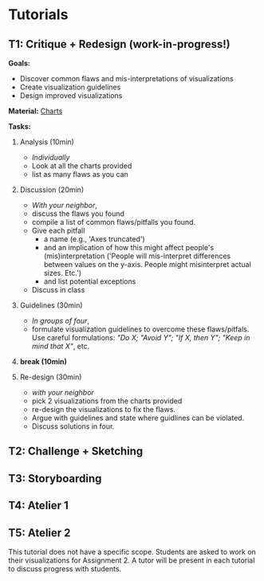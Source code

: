 # Tutorials

## T1: Critique + Redesign (work-in-progress!)

__Goals:__
* Discover common flaws and mis-interpretations of visualizations
* Create visualization guidelines
* Design improved visualizations

__Material:__ [Charts](junkcharts.md)

__Tasks:__

1. Analysis (10min)
   * _Individually_
   * Look at all the charts provided
   * list as many flaws as you can
2. Discussion (20min)
   * _With your neighbor_, 
   * discuss the flaws you found 
   * compile a list of common flaws/pitfalls you found. 
   * Give each pitfall 
      * a name (e.g., 'Axes truncated') 
      * and an implication of how this might affect people's (mis)interpretation ('People will mis-interpret differences between values on the y-axis. People might misinterpret actual sizes. Etc.')
      * and list potential exceptions
   * Discuss in class
3. Guidelines (30min)
   * _In groups of four_,
   * formulate visualization guidelines to overcome these flaws/pitfals. Use careful formulations: _"Do X; "Avoid Y"; "If X, then Y"; "Keep in mind that X"_, etc.

4. __break (10min)__

5. Re-design (30min)
   * _with your neighbor_
   * pick 2 visualizations from the charts provided
   * re-design the visualizations to fix the flaws. 
   * Argue with guidelines and state where guidlines can be violated.
   * Discuss solutions in four.




## T2: Challenge + Sketching




## T3: Storyboarding


## T4: Atelier 1


## T5: Atelier 2

This tutorial does not have a specific scope. Students are asked to work on their visualizations for Assignment 2. A tutor will be present in each tutorial to discuss progress with students. 
